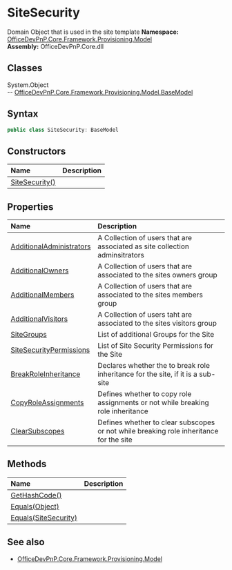 # SiteSecurity
Domain Object that is used in the site template
**Namespace:** [OfficeDevPnP.Core.Framework.Provisioning.Model](OfficeDevPnP.Core.Framework.Provisioning.Model.md)  
**Assembly:** OfficeDevPnP.Core.dll  
## Classes
System.Object  
-- [OfficeDevPnP.Core.Framework.Provisioning.Model.BaseModel](OfficeDevPnP.Core.Framework.Provisioning.Model.BaseModel.md)
## Syntax
```C#
public class SiteSecurity: BaseModel
```
## Constructors
|**Name**|**Description**|
|:-----|:-----|
| [SiteSecurity()](SiteSecurityconstructor1details.md) | 
## Properties
|**Name**|**Description**|
|:-----|:-----|
| [AdditionalAdministrators](SiteSecurity.AdditionalAdministrators.md) | A Collection of users that are associated as site collection adminsitrators
| [AdditionalOwners](SiteSecurity.AdditionalOwners.md) | A Collection of users that are associated to the sites owners group
| [AdditionalMembers](SiteSecurity.AdditionalMembers.md) | A Collection of users that are associated to the sites members group
| [AdditionalVisitors](SiteSecurity.AdditionalVisitors.md) | A Collection of users taht are associated to the sites visitors group
| [SiteGroups](SiteSecurity.SiteGroups.md) | List of additional Groups for the Site
| [SiteSecurityPermissions](SiteSecurity.SiteSecurityPermissions.md) | List of Site Security Permissions for the Site
| [BreakRoleInheritance](SiteSecurity.BreakRoleInheritance.md) | Declares whether the to break role inheritance for the site, if it is a sub-site
| [CopyRoleAssignments](SiteSecurity.CopyRoleAssignments.md) | Defines whether to copy role assignments or not while breaking role inheritance
| [ClearSubscopes](SiteSecurity.ClearSubscopes.md) | Defines whether to clear subscopes or not while breaking role inheritance for the site
## Methods
|**Name**|**Description**|
|:-----|:-----|
| [GetHashCode()](SiteSecurityGetHashCode.md) | 
| [Equals(Object)](SiteSecurityEqualsObject.md) | 
| [Equals(SiteSecurity)](SiteSecurityEqualsSiteSecurity.md) | 
## See also
- [OfficeDevPnP.Core.Framework.Provisioning.Model](OfficeDevPnP.Core.Framework.Provisioning.Model.md)
